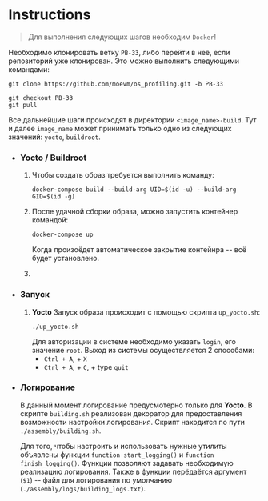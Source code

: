 # **Instructions**

> Для выполнения следующих шагов необходим `Docker`!

Необходимо клонировать ветку `PB-33`, либо перейти в неё, если репозиторий уже клонирован. Это можно выполнить следующими командами:
```
git clone https://github.com/moevm/os_profiling.git -b PB-33
```
```
git checkout PB-33
git pull 
```
Все дальнейшие шаги происходят в директории `<image_name>-build`.
Тут и далее `image_name` может принимать только одно из следующих значений: `yocto`, `buildroot`.

- ### **Yocto** / **Buildroot**
    1. Чтобы создать образ требуется выполнить команду:
        ```
        docker-compose build --build-arg UID=$(id -u) --build-arg GID=$(id -g)
        ```
    
    2.  После удачной сборки образа, можно запустить контейнер командой:
        ```
        docker-compose up
        ```
        Когда произоёдет автоматическое закрытие контейнра -- всё будет установлено. 
    
    3.  
       
- ### **Запуск**
    1. **Yocto**
        Запуск образа происходит с помощью скрипта `up_yocto.sh`:
        ```
        ./up_yocto.sh
        ```
        Для авторизации в системе необходимо указать `login`, его значение `root`.
        Выход из системы осуществляется 2 способами:
        - `Ctrl + A`, + `X`
        - `Ctrl + A`, + `C`, + type `quit`
        
- ### **Логирование**
    В данный момент логирование предусмотерно только для **Yocto**.
    В скрипте `building.sh` реализован декоратор для предоставления возможности настройки логирования. Скрипт находится по пути `./assembly/building.sh`.
    
    Для того, чтобы настроить и использовать нужные утилиты объявлены функции `function start_logging()` и `function finish_logging()`. Функции позволяют задавать необходимую реализацию логирования. Также в функции перёдаётся аргумент (`$1`) -- файл для логирования по умолчанию (`./assembly/logs/building_logs.txt`).
    
    
    
    
    
    
    
    
    
    
    
    
    
    
    
